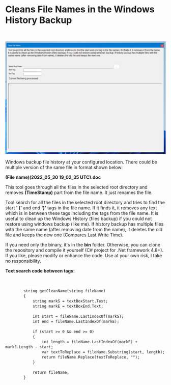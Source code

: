 <h1>Cleans File Names in the Windows History Backup</h1>
  
<p>&nbsp;</p>

![Clean File Names](./CleanFileNames.jpg)

<p>Windows backup file history at your configured location. There could be multiple version of the same file in format shown below:</p>

<p><b>(File name)(2022_05_30 19_02_35 UTC).doc</b></p>

<P>This tool goes through all the files in the selected root directory and removes <b> (TimeStamp)</b> part from the file name. It just renames the file.</P>

<p>
Tool search for all the files in the selected root directory and tries to find the start <b>' ('</b> and end <b>')'</b> tags in the file name. If it finds it, it removes any text which is in between these tags including the tags from the file name. It is useful to clean up the Windows History (files backup) if you could not restore using windows backup (like me). If history backup has multiple files with the same name (after removing date from the name), it deletes the old file and keeps the new one (Compares Last Write Time).
</p>

<p>If you need only the binary, it's in the <b>bin</b> folder. Otherwise, you can clone the repository and compile it yourself (C# project for .Net framework 4.8+). If you like, please modify or enhance the code. Use at your own risk, I take no responsibility.</p>


<p><b>Text search code between tags:</b></p>

<p>
  
```


        string getCleanName(string fileName)
        {
            string markS = textBoxStart.Text;
            string markE = textBoxEnd.Text;

            int start = fileName.LastIndexOf(markS);
            int end = fileName.LastIndexOf(markE);

            if (start >= 0 && end >= 0)
            {
                int length = fileName.LastIndexOf(markE) + markE.Length - start;
                var textToReplace = fileName.Substring(start, length);
                return fileName.Replace(textToReplace, "");
            }

            return fileName;
        }

```

</p>
